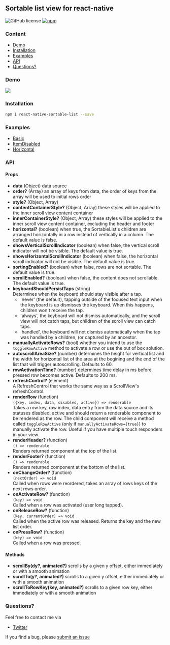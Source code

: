 ## Sortable list view for react-native

![GitHub license](https://img.shields.io/badge/license-MIT-green.svg)
[![npm](https://img.shields.io/npm/v/react-native-sortable-list.svg?style=flat)](https://npmjs.com/package/react-native-sortable-list)

### Content
- [Demo](#demo)
- [Installation](#installation)
- [Examples](#examples)
- [API](#api)
- [Questions?](#questions)

### Demo
<a href="https://raw.githubusercontent.com/gitim/react-native-sortable-list/master/demo.gif"><img src="https://raw.githubusercontent.com/gitim/react-native-sortable-list/master/demo.gif"></a>

### Installation
```bash
npm i react-native-sortable-list --save
```

### Examples
- [Basic](https://github.com/gitim/react-native-sortable-list/tree/master/examples/Basic)
- [ItemDisabled](https://github.com/gitim/react-native-sortable-list/tree/master/examples/ItemDisabled)
- [Horizontal](https://github.com/gitim/react-native-sortable-list/tree/master/examples/Horizontal)


### API
#### Props
- **data** (Object) data source
- **order?** (Array) an array of keys from data, the order of keys from the array will be used to initial rows order
- **style?** (Object, Array)
- **contentContainerStyle?** (Object, Array) these styles will be applied to the inner scroll view content container
- **innerContainerStyle?** (Object, Array) these styles will be applied to the inner scroll view content container, excluding the header and footer
- **horizontal?** (boolean) when true, the SortableList's children are arranged horizontally in a row instead of vertically in a column. The default value is false.
- **showsVerticalScrollIndicator** (boolean) when false, the vertical scroll indicator will not be visible. The default value is true.
- **showsHorizontalScrollIndicator** (boolean) when false, the horizontal scroll indicator will not be visible. The default value is true.
- **sortingEnabled?** (boolean) when false, rows are not sortable. The default value is true.
- **scrollEnabled?** (boolean) when false, the content does not scrollable. The default value is true.
- **keyboardShouldPersistTaps** (string)<br />
Determines when the keyboard should stay visible after a tap.
  - 'never' (the default), tapping outside of the focused text input when the keyboard is up dismisses the keyboard. When this happens, children won't receive the tap.
  - 'always', the keyboard will not dismiss automatically, and the scroll view will not catch taps, but children of the scroll view can catch taps.
  - 'handled', the keyboard will not dismiss automatically when the tap was handled by a children, (or captured by an ancestor.<br/>
- **manuallyActivateRows?** (bool) whether you intend to use the `toggleRowActive` method to activate a row or use the out of box solution.
- **autoscrollAreaSize?** (number) determines the height for vertical list and the width for horizontal list of the area at the begining and the end of the list that will trigger autoscrolling. Defaults to 60.<br />
- **rowActivationTime?** (number) determines time delay in ms before pressed row becomes active. Defaults to 200 ms.<br />
- **refreshControl?** (element)<br />
A RefreshControl that works the same way as a ScrollView's refreshControl.
- **renderRow** (function)<br />
`({key, index, data, disabled, active}) => renderable`<br />
Takes a row key, row index, data entry from the data source and its statuses disabled, active and should return a renderable component to be rendered as the row. The child component will receive a method called `toggleRowActive` (only if `manuallyActivateRows={true}`) to manually activate the row. Useful if you have multiple touch responders in your view.<br />
- **renderHeader?** (function)<br />
`() => renderable`<br />
Renders returned component at the top of the list.
- **renderFooter?** (function)<br />
`() => renderable`<br />
Renders returned component at the bottom of the list.
- **onChangeOrder?** (function)<br />
`(nextOrder) => void`<br />
Called when rows were reordered, takes an array of rows keys of the next rows order.
- **onActivateRow?** (function)<br />
`(key) => void`<br />
Called when a row was activated (user long tapped).
- **onReleaseRow?** (function)<br />
`(key, currentOrder) => void`<br />
Called when the active row was released. Returns the key and the new list order.
- **onPressRow?** (function)<br />
`(key) => void`<br />
Called when a row was pressed.

#### Methods
- **scrollBy(dy?, animated?)** scrolls by a given y offset, either immediately or with a smooth animation
- **scrollTo(y?, animated?)** scrolls to a given y offset, either immediately or with a smooth animation
- **scrollToRowKey(key, animated?)** scrolls to a given row key, either immediately or with a smooth animation

### Questions?
Feel free to contact me via
- [Twitter](https://twitter.com/_gitim)

If you find a bug, please [submit an issue](https://github.com/gitim/react-native-sortable-list/issues/new)

